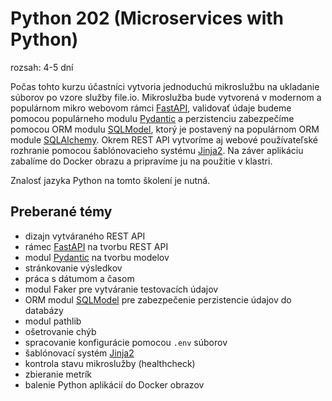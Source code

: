 # Python 202 (Microservices with Python)

rozsah: 4-5 dní

Počas tohto kurzu účastníci vytvoria jednoduchú mikroslužbu na ukladanie súborov po vzore služby file.io.
Mikroslužba bude vytvorená v modernom a populárnom mikro webovom rámci [FastAPI](https://fastapi.tiangolo.com),
validovať údaje budeme pomocou populárneho modulu [Pydantic](https://pydantic.dev) a perzistenciu zabezpečíme
pomocou ORM modulu [SQLModel](https://sqlmodel.tiangolo.com), ktorý je postavený na populárnom ORM
module [SQLAlchemy](https://www.sqlalchemy.org). Okrem REST API vytvoríme aj webové používateľské
rozhranie pomocou šablónovacieho systému [Jinja2](https://jinja.palletsprojects.com/en/3.1.x/). Na záver aplikáciu
zabalíme do Docker obrazu a pripravíme ju na použitie v klastri.

Znalosť jazyka Python na tomto školení je nutná.


## Preberané témy

* dizajn vytváraného REST API
* rámec [FastAPI](https://fastapi.tiangolo.com) na tvorbu REST API
* modul [Pydantic](https://pydantic.dev) na tvorbu modelov
* stránkovanie výsledkov
* práca s dátumom a časom
* modul Faker pre vytváranie testovacích údajov
* ORM modul [SQLModel](https://sqlmodel.tiangolo.com) pre zabezpečenie perzistencie údajov do databázy
* modul pathlib
* ošetrovanie chýb
* spracovanie konfigurácie pomocou `.env` súborov
* šablónovací systém [Jinja2](https://jinja.palletsprojects.com/en/3.1.x/)
* kontrola stavu mikroslužby (healthcheck)
* zbieranie metrík
* balenie Python aplikácií do Docker obrazov
